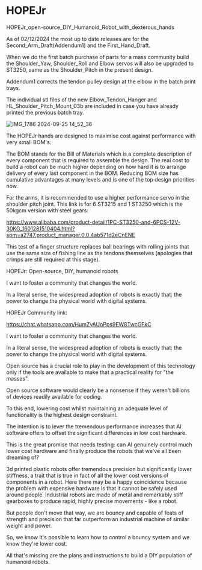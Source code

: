 # HOPEJr
HOPEJr_open-source_DIY_Humanoid_Robot_with_dexterous_hands

As of 02/12/2024 the most up to date releases are for the Second_Arm_Draft(Addendum1) and the First_Hand_Draft.

When we do the first batch purchase of parts for a mass community build the Shoulder_Yaw, Shoulder_Roll and Elbow servos will also be upgraded to ST3250, same as the Shoulder_Pitch in the present design.

Addendum1 corrects the tendon pulley design at the elbow in the batch print trays.

The individual stl files of the new Elbow_Tendon_Hanger and HL_Shoulder_Pitch_Mount_03b are included in case you have already printed the previous batch tray.

![IMG_1786 2024-09-25 14_52_36](https://github.com/user-attachments/assets/b9bcc1e2-a2e2-48b4-867c-adab4cd63b4a)

The HOPEJr hands are designed to maximise cost against performance with very small BOM's.

The BOM stands for the Bill of Materials which is a complete description of every component that is required to assemble the design. The real cost to build a robot can be much higher depending on how hard it is to arrange delivery of every last component in the BOM. Reducing BOM size has cumulative advantages at many levels and is one of the top design priorities now.

For the arms, it is recommended to use a higher performance servo in the shoulder pitch joint. This link is for 6 ST3215 and 1 ST3250 which is the 50kgcm version with steel gears:

https://www.alibaba.com/product-detail/1PC-ST3250-and-6PCS-12V-30KG_1601281510404.html?spm=a2747.product_manager.0.0.4ab571d2eCnENE

This test of a finger structure replaces ball bearings with rolling joints that use the same size of fishing line as the tendons themselves (apologies that crimps are still required at this stage).

HOPEJr: Open-source, DIY, humanoid robots

I want to foster a community that changes the world.

In a literal sense, the widespread adoption of robots is exactly that: the power to change the physical world with digital systems.

HOPEJr Community link:

https://chat.whatsapp.com/HumZyAUoPps9EW8TwcGFkC

I want to foster a community that changes the world.

In a literal sense, the widespread adoption of robots is exactly that: the power to change the physical world with digital systems.

Open source has a crucial role to play in the development of this technology only if the tools are available to make that a practical reality for "the masses".

Open source software would clearly be a nonsense if they weren't billions of devices readily available for coding.

To this end, lowering cost whilst maintaining an adequate level of functionality is the highest design constraint.

The intention is to lever the tremendous performance increases that AI software offers to offset the significant differences in low cost hardware.

This is the great promise that needs testing: can AI genuinely control much lower cost hardware and finally produce the robots that we've all been dreaming of?

3d printed plastic robots offer tremendous precision but significantly lower stiffness, a trait that is true in fact of all the lower cost versions of components in a robot. Here there may be a happy coincidence because the problem with expensive hardware is that it cannot be safely used around people. Industrial robots are made of metal and remarkably stiff gearboxes to produce rapid, highly precise movements - like a robot.

But people don't move that way, we are bouncy and capable of feats of strength and precision that far outperform an industrial machine of similar weight and power.

So, we know it's possible to learn how to control a bouncy system and we know they're lower cost.

All that's missing are the plans and instructions to build a DIY population of humanoid robots.
